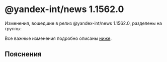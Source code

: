 # @yandex-int/news 1.1562.0

<!-- ЧЕЛОВЕЧЕСКОЕ ВСТУПЛЕНИЕ -->

Изменения, вошедшие в релиз @yandex-int/news 1.1562.0, разделены на группы:

Все важные изменения подробно описаны [ниже](#Пояснения).

## Пояснения

